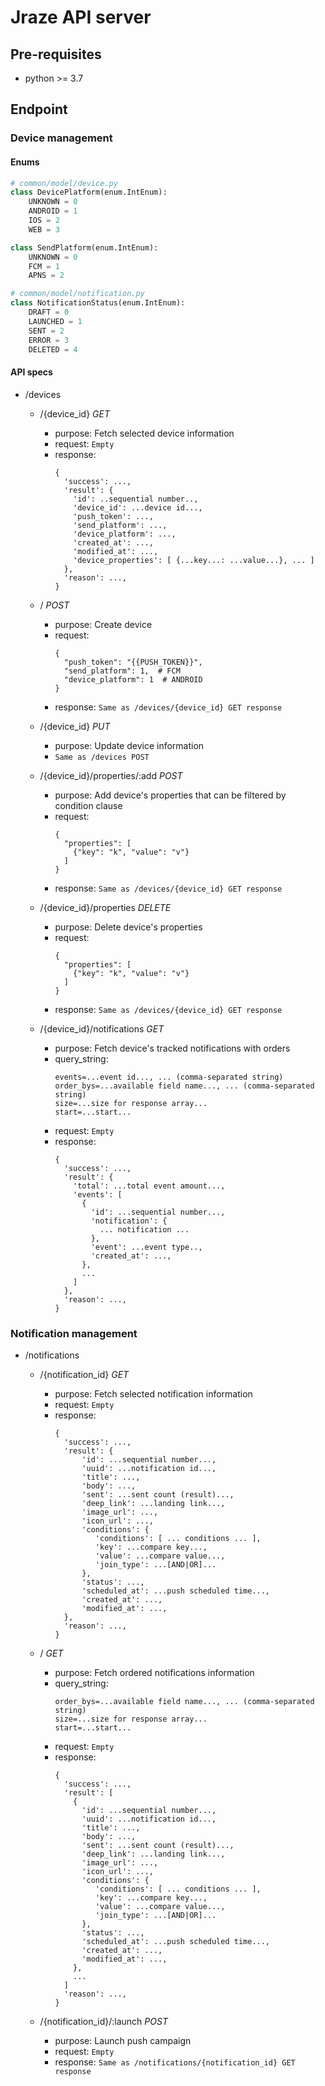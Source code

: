# Jraze API server

## Pre-requisites
- python >= 3.7

## Endpoint
### Device management

#### Enums
```python
# common/model/device.py
class DevicePlatform(enum.IntEnum):
    UNKNOWN = 0
    ANDROID = 1
    IOS = 2
    WEB = 3

class SendPlatform(enum.IntEnum):
    UNKNOWN = 0
    FCM = 1
    APNS = 2
```
```python
# common/model/notification.py
class NotificationStatus(enum.IntEnum):
    DRAFT = 0
    LAUNCHED = 1
    SENT = 2
    ERROR = 3
    DELETED = 4
```

#### API specs

- /devices
  - /{device_id} *GET*
    - purpose: Fetch selected device information
    - request: `Empty`
    - response:
        ```
        {
          'success': ...,
          'result': {
            'id': ..sequential number..,
            'device_id': ...device id...,
            'push_token': ...,
            'send_platform': ...,
            'device_platform': ...,
            'created_at': ...,
            'modified_at': ...,
            'device_properties': [ {...key...: ...value...}, ... ]
          },
          'reason': ...,
        }
        ```

  - / *POST*
    - purpose: Create device
    - request:
        ```
        {
          "push_token": "{{PUSH_TOKEN}}",
          "send_platform": 1,  # FCM
          "device_platform": 1  # ANDROID
        }
        ```
    - response: `Same as /devices/{device_id} GET response`

  - /{device_id} *PUT*
    - purpose: Update device information
    - `Same as /devices POST`

  - /{device_id}/properties/:add *POST*
    - purpose: Add device's properties that can be filtered by condition clause
    - request:
        ```
        {
          "properties": [
            {"key": "k", "value": "v"}
          ]
        }
        ```
    - response: `Same as /devices/{device_id} GET response`

  - /{device_id}/properties *DELETE*
    - purpose: Delete device's properties
    - request:
        ```
        {
          "properties": [
            {"key": "k", "value": "v"}
          ]
        }
        ```
    - response: `Same as /devices/{device_id} GET response`

  - /{device_id}/notifications *GET*
    - purpose: Fetch device's tracked notifications with orders
    - query_string:
        ```
        events=...event id..., ... (comma-separated string)
        order_bys=...available field name..., ... (comma-separated string)
        size=...size for response array...
        start=...start...
        ```
    - request: `Empty`
    - response:
        ```
        {
          'success': ...,
          'result': {
            'total': ...total event amount...,
            'events': [
              {
                'id': ...sequential number...,
                'notification': {
                  ... notification ...
                },
                'event': ...event type..,
                'created_at': ...,
              },
              ...
            ]
          },
          'reason': ...,
        }
        ```

### Notification management

- /notifications
  - /{notification_id} *GET*
    - purpose: Fetch selected notification information
    - request: `Empty`
    - response:
        ```
        {
          'success': ...,
          'result': {
              'id': ...sequential number...,
              'uuid': ...notification id...,
              'title': ...,
              'body': ...,
              'sent': ...sent count (result)...,
              'deep_link': ...landing link...,
              'image_url': ...,
              'icon_url': ...,
              'conditions': {
                 'conditions': [ ... conditions ... ],
                 'key': ...compare key...,
                 'value': ...compare value...,
                 'join_type': ...[AND|OR]...
              },
              'status': ...,
              'scheduled_at': ...push scheduled time...,
              'created_at': ...,
              'modified_at': ...,
          },
          'reason': ...,
        }
        ```

  - / *GET*
    - purpose: Fetch ordered notifications information
    - query_string:
        ```
        order_bys=...available field name..., ... (comma-separated string)
        size=...size for response array...
        start=...start...
        ```
    - request: `Empty`
    - response:
        ```
        {
          'success': ...,
          'result': [
            {
              'id': ...sequential number...,
              'uuid': ...notification id...,
              'title': ...,
              'body': ...,
              'sent': ...sent count (result)...,
              'deep_link': ...landing link...,
              'image_url': ...,
              'icon_url': ...,
              'conditions': {
                 'conditions': [ ... conditions ... ],
                 'key': ...compare key...,
                 'value': ...compare value...,
                 'join_type': ...[AND|OR]...
              },
              'status': ...,
              'scheduled_at': ...push scheduled time...,
              'created_at': ...,
              'modified_at': ...,
            },
            ...
          ]
          'reason': ...,
        }
        ```

  - /{notification_id}/:launch *POST*
    - purpose: Launch push campaign
    - request: `Empty`
    - response: `Same as /notifications/{notification_id} GET response`